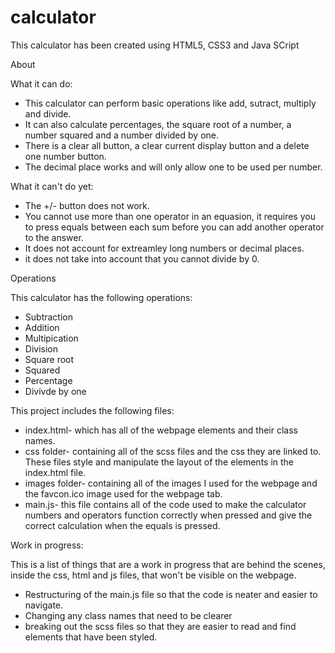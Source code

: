 # calculator
This calculator has been created using HTML5, CSS3 and Java SCript

About

What it can do:
* This calculator can perform basic operations like add, sutract, multiply and divide. 
* It can also calculate percentages, the square root of a number, a number squared and a number divided by one.
* There is a clear all button, a clear current display button and a delete one number button. 
* The decimal place works and will only allow one to be used per number. 

What it can't do yet:
* The +/- button does not work.
* You cannot use more than one operator in an equasion, it requires you to press equals between each sum before you can add another operator to the answer.
* It does not account for extreamley long numbers or decimal places.
* it does not take into account that you cannot divide by 0.

Operations

This calculator has the following operations:
* Subtraction
* Addition
* Multipication
* Division
* Square root
* Squared
* Percentage
* Divivde by one

This project includes the following files:

* index.html- which has all of the webpage elements and their class names.
* css folder- containing all of the scss files and the css they are linked to. These files style and manipulate the layout of the elements in the index.html file.
* images folder- containing all of the images I used for the webpage and the favcon.ico image used for the webpage tab.
* main.js- this file contains all of the code used to make the calculator numbers and operators function correctly when pressed and give the correct calculation when the equals is pressed.

Work in progress:

This is a list of things that are a work in progress that are behind the scenes, inside the css, html and js files, that won't be visible on the webpage.
* Restructuring of the main.js file so that the code is neater and easier to navigate.
* Changing any class names that need to be clearer
* breaking out the scss files so that they are easier to read and find elements that have been styled.

